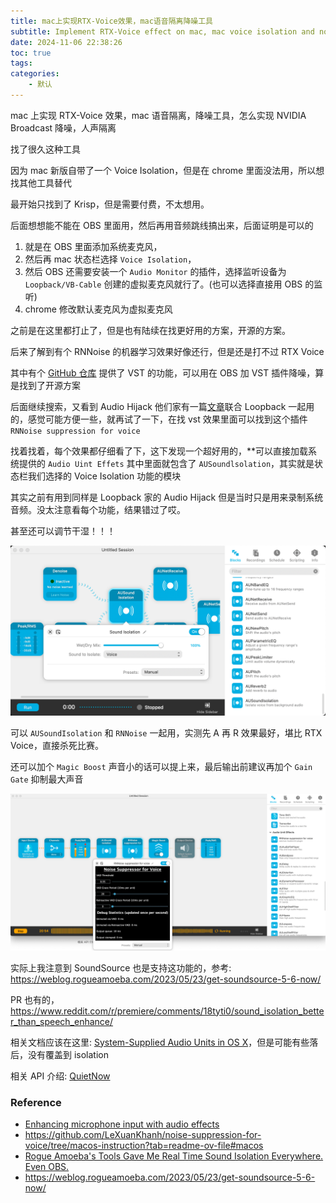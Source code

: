 ```yaml
---
title: mac上实现RTX-Voice效果，mac语音隔离降噪工具
subtitle: Implement RTX-Voice effect on mac, mac voice isolation and noise reduction tool
date: 2024-11-06 22:38:26
toc: true
tags: 
categories: 
    - 默认
---
```


mac 上实现 RTX-Voice 效果，mac 语音隔离，降噪工具，怎么实现 NVIDIA Broadcast 降噪，人声隔离

找了很久这种工具

因为 mac 新版自带了一个 Voice Isolation，但是在 chrome 里面没法用，所以想找其他工具替代

最开始只找到了 Krisp，但是需要付费，不太想用。

后面想想能不能在 OBS 里面用，然后再用音频跳线搞出来，后面证明是可以的

1. 就是在 OBS 里面添加系统麦克风，
2. 然后再 mac 状态栏选择 `Voice Isolation`，
3. 然后 OBS 还需要安装一个 `Audio Monitor` 的插件，选择监听设备为 `Loopback/VB-Cable` 创建的虚拟麦克风就行了。(也可以选择直接用 OBS 的监听)
4. chrome 修改默认麦克风为虚拟麦克风

之前是在这里都打止了，但是也有陆续在找更好用的方案，开源的方案。

后来了解到有个 RNNoise 的机器学习效果好像还行，但是还是打不过 RTX Voice

其中有个 [GitHub 仓库](https://github.com/LeXuanKhanh/noise-suppression-for-voice/tree/macos-instruction?tab=readme-ov-file#macos) 提供了 VST 的功能，可以用在 OBS 加 VST 插件降噪，算是找到了开源方案

后面继续搜索，又看到 Audio Hijack 他们家有一篇[文章](https://rogueamoeba.com/support/knowledgebase/?showArticle=MicEffects&product=audiohijack)联合 Loopback 一起用的，感觉可能方便一些，就再试了一下，在找 vst 效果里面可以找到这个插件 `RNNoise suppression for voice`

找着找着，每个效果都仔细看了下，这下发现一个超好用的，**可以直接加载系统提供的 `Audio Uint Effets` 其中里面就包含了 `AUSoundlsolation`，其实就是状态栏我们选择的 Voice Isolation 功能的模块

其实之前有用到同样是 Loopback 家的 Audio Hijack 但是当时只是用来录制系统音频。没太注意看每个功能，结果错过了哎。

甚至还可以调节干湿！！！

![alt text](./implement-rtx-voice-effect-on-mac-mac-voice-isolation-and-noise-reduction-tool/image.png)

可以 `AUSoundIsolation` 和 `RNNoise` 一起用，实测先 A 再 R 效果最好，堪比 RTX Voice，直接杀死比赛。

还可以加个 `Magic Boost` 声音小的话可以提上来，最后输出前建议再加个 `Gain Gate` 抑制最大声音 

![alt text](./implement-rtx-voice-effect-on-mac-mac-voice-isolation-and-noise-reduction-tool/image%20copy.png)

实际上我注意到 SoundSource 也是支持这功能的，参考: https://weblog.rogueamoeba.com/2023/05/23/get-soundsource-5-6-now/

PR 也有的，https://www.reddit.com/r/premiere/comments/18tyti0/sound_isolation_better_than_speech_enhance/

相关文档应该在这里: [System-Supplied Audio Units in OS X](https://developer.apple.com/library/archive/documentation/MusicAudio/Conceptual/CoreAudioOverview/SystemAudioUnits/SystemAudioUnits.html)，但是可能有些落后，没有覆盖到 isolation

相关 API 介绍: [QuietNow](https://github.com/spotlightishere/QuietNow)

### Reference
- [Enhancing microphone input with audio effects](https://rogueamoeba.com/support/knowledgebase/?showArticle=MicEffects&product=audiohijack)
- https://github.com/LeXuanKhanh/noise-suppression-for-voice/tree/macos-instruction?tab=readme-ov-file#macos
- [Rogue Amoeba's Tools Gave Me Real Time Sound Isolation Everywhere. Even OBS.](https://reviews.ofb.biz/safari/article/1091.html)
- https://weblog.rogueamoeba.com/2023/05/23/get-soundsource-5-6-now/